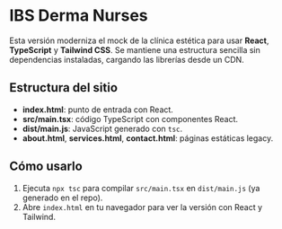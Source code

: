 # IBS Derma Nurses

Esta versión moderniza el mock de la clínica estética para usar **React**, **TypeScript** y **Tailwind CSS**. Se mantiene una estructura sencilla sin dependencias instaladas, cargando las librerías desde un CDN.

## Estructura del sitio
- **index.html**: punto de entrada con React.
- **src/main.tsx**: código TypeScript con componentes React.
- **dist/main.js**: JavaScript generado con `tsc`.
- **about.html**, **services.html**, **contact.html**: páginas estáticas legacy.

## Cómo usarlo
1. Ejecuta `npx tsc` para compilar `src/main.tsx` en `dist/main.js` (ya generado en el repo).
2. Abre `index.html` en tu navegador para ver la versión con React y Tailwind.
